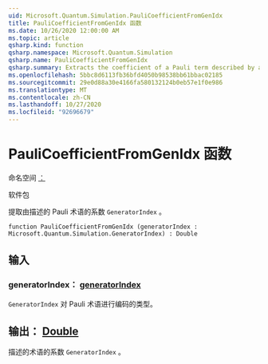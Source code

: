 ```yaml
---
uid: Microsoft.Quantum.Simulation.PauliCoefficientFromGenIdx
title: PauliCoefficientFromGenIdx 函数
ms.date: 10/26/2020 12:00:00 AM
ms.topic: article
qsharp.kind: function
qsharp.namespace: Microsoft.Quantum.Simulation
qsharp.name: PauliCoefficientFromGenIdx
qsharp.summary: Extracts the coefficient of a Pauli term described by a `GeneratorIndex`.
ms.openlocfilehash: 5bbc8d6113fb36bfd4050b98538bb61bbac02185
ms.sourcegitcommit: 29e0d88a30e4166fa580132124b0eb57e1f0e986
ms.translationtype: MT
ms.contentlocale: zh-CN
ms.lasthandoff: 10/27/2020
ms.locfileid: "92696679"
---
```

# <a name="paulicoefficientfromgenidx-function"></a>PauliCoefficientFromGenIdx 函数

命名空间 [：](xref:Microsoft.Quantum.Simulation)

软件包 [](https://nuget.org/packages/)


提取由描述的 Pauli 术语的系数 `GeneratorIndex` 。

```qsharp
function PauliCoefficientFromGenIdx (generatorIndex : Microsoft.Quantum.Simulation.GeneratorIndex) : Double
```


## <a name="input"></a>输入

### <a name="generatorindex--generatorindex"></a>generatorIndex： [generatorIndex](xref:Microsoft.Quantum.Simulation.GeneratorIndex)

`GeneratorIndex` 对 Pauli 术语进行编码的类型。



## <a name="output--double"></a>输出： [Double](xref:microsoft.quantum.lang-ref.double)

描述的术语的系数 `GeneratorIndex` 。